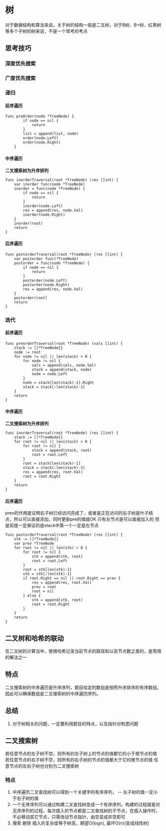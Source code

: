 # 树
对于数据结构和算法来说，关于树的结构一般是二叉树，对于B树、B+树、红黑树等多个子树的树来说，不是一个常考的考点
## 思考技巧
### 深度优先搜索
### 广度优先搜索
### 递归
#### 前序遍历
```
func preOrder(node *TreeNode) {
		if node == nil {
			return
		}
		list = append(list, node)
		order(node.Left)
		order(node.Right)
	}
```
#### 中序遍历
**二叉搜索树为升序排列**
```
func inorderTraversal(root *TreeNode) (res []int) {
	var inorder func(node *TreeNode)
	inorder = func(node *TreeNode) {
		if node == nil {
			return
		}
		inorder(node.Left)
		res = append(res, node.Val)
		inorder(node.Right)
	}
	inorder(root)
	return
}

```
#### 后序遍历
```
func postorderTraversal(root *TreeNode) (res []int) {
    var postorder func(*TreeNode)
    postorder = func(node *TreeNode) {
        if node == nil {
            return
        }
        postorder(node.Left)
        postorder(node.Right)
        res = append(res, node.Val)
    }
    postorder(root)
    return
}
```
### 迭代
#### 前序遍历
```
func preorderTraversal(root *TreeNode) (vals []int) {
    stack := []*TreeNode{}
    node := root
    for node != nil || len(stack) > 0 {
        for node != nil {
            vals = append(vals, node.Val)
            stack = append(stack, node)
            node = node.Left
        }
        node = stack[len(stack)-1].Right
        stack = stack[:len(stack)-1]
    }
    return
}
```
#### 中序遍历
**二叉搜索树为升序排列**
```
func inorderTraversal(root *TreeNode) (res []int) {
	stack := []*TreeNode{}
	for root != nil || len(stack) > 0 {
		for root != nil {
			stack = append(stack, root)
			root = root.Left
		}
		root = stack[len(stack)-1]
		stack = stack[:len(stack)-1]
		res = append(res, root.Val)
		root = root.Right
	}
	return
}
```
#### 后序遍历
prev的作用是证明右子树已经访问完成了，或者是正在访问的右子树是叶子结点，所以可以直接添加，同时更新pre的值就OK
只有左节点是可以直接加入的
但是前提一定保证的是stack中第一个一定是左节点
```
func postorderTraversal(root *TreeNode) (res []int) {
    stk := []*TreeNode{}
    var prev *TreeNode
    for root != nil || len(stk) > 0 {
        for root != nil {
            stk = append(stk, root)
            root = root.Left
        }
        root = stk[len(stk)-1]
        stk = stk[:len(stk)-1]
        if root.Right == nil || root.Right == prev {
            res = append(res, root.Val)
            prev = root
            root = nil
        } else {
            stk = append(stk, root)
            root = root.Right
        }
    }
    return
}
```

## 二叉树和哈希的联动
在二叉树的计算当中，使用哈希记录当前节点的路径和以及节点数之类的，是常用的解法之一
## 特点
二叉搜索树的中序遍历是升序序列，题目给定的数组是按照升序排序的有序数组，因此可以确保数组是二叉搜索树的中序遍历序列。
## 总结
1. 对于树相关的问题，一定要利用题目的特点，以及指针对构思问题

## 二叉搜索树
若任意节点的左子树不空，则所有的左子树上的节点的值都它的小于根节点的值
若任意节点的右子树不空，则所有的右子树的节点的值都大于它的根节点的值
任意节点的左右子树也分别为二叉搜索树
### 特点
1. 中序遍历二叉查找树可以得到一个关键字的有序序列， -- 左子树的值一定小于右子树的值
2. 一个无序序列可以通过构建二叉查找树变成一个有序序列，构建的过程就是对无序序列的过程，每次插入的节点都是二叉查找树的子节点，在插入操作时，不必移动其它节点，只需改动节点指针，由空变成非空即可
3. 搜索 删除  插入的复杂度等于树高，期望O(logn), 最坏O(n)(变成线性树)



